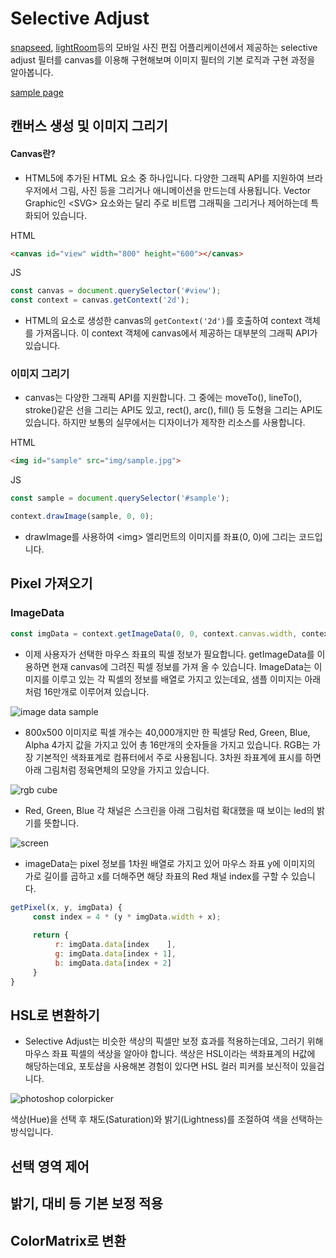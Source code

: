# Selective Adjust
[snapseed][link_snapseed], [lightRoom][link_lightRoom]등의 모바일 사진 편집 어플리케이션에서 제공하는 selective adjust 필터를 canvas를 이용해 구현해보며 이미지 필터의 기본 로직과 구현 과정을 알아봅니다. 

[sample page][link_sample]

## 캔버스 생성 및 이미지 그리기

#### Canvas란?
     
* HTML5에 추가된 HTML 요소 중 하나입니다. 다양한 그래픽 API를 지원하여 브라우저에서 그림, 사진 등을 그리거나 애니메이션을 만드는데 사용됩니다. Vector Graphic인 \<SVG\> 요소와는 달리 주로 비트맵 그래픽을 그리거나 제어하는데 특화되어 있습니다. 

HTML
```html
<canvas id="view" width="800" height="600"></canvas>
```

JS
```javascript
const canvas = document.querySelector('#view');
const context = canvas.getContext('2d');
```

* HTML의 요소로 생성한 canvas의 ```getContext('2d')```를 호출하여 context 객체를 가져옵니다. 이 context 객체에 canvas에서 제공하는 대부분의 그래픽 API가 있습니다.

### 이미지 그리기

* canvas는 다양한 그래픽 API를 지원합니다. 그 중에는 moveTo(), lineTo(), stroke()같은 선을 그리는 API도 있고, rect(), arc(), fill() 등 도형을 그리는 API도 있습니다. 하지만 보통의 실무에서는 디자이너가 제작한 리소스를 사용합니다.

HTML
```html
<img id="sample" src="img/sample.jpg">
```

JS
```javascript
const sample = document.querySelector('#sample');

context.drawImage(sample, 0, 0);
```

* drawImage를 사용하여 \<img\> 엘리먼트의 이미지를 좌표(0, 0)에 그리는 코드입니다.

## Pixel 가져오기

### ImageData

```javascript
const imgData = context.getImageData(0, 0, context.canvas.width, context.canvas.height);
```

* 이제 사용자가 선택한 마우스 좌표의 픽셀 정보가 필요합니다. getImageData를 이용하면 현재 canvas에 그려진 픽셀 정보를 가져 올 수 있습니다. ImageData는 이미지를 이루고 있는 각 픽셀의 정보를 배열로 가지고 있는데요, 샘플 이미지는 아래처럼 16만개로 이루어져 있습니다. 

![image data sample][img_imagedata]

* 800x500 이미지로 픽셀 개수는 40,000개지만 한 픽셀당 Red, Green, Blue, Alpha 4가지 값을 가지고 있어 총 16만개의 숫자들을 가지고 있습니다. RGB는 가장 기본적인 색좌표계로 컴퓨터에서 주로 사용됩니다. 3차원 좌표계에 표시를 하면 아래 그림처럼 정육면체의 모양을 가지고 있습니다. 

![rgb cube][img_rgb_cube]

* Red, Green, Blue 각 채널은 스크린을 아래 그림처럼 확대했을 때 보이는 led의 밝기를 뜻합니다.

![screen][img_monitor]

* imageData는 pixel 정보를 1차원 배열로 가지고 있어 마우스 좌표 y에 이미지의 가로 길이를 곱하고 x를 더해주면 해당 좌표의 Red 채널 index를 구할 수 있습니다.

```javascript
getPixel(x, y, imgData) {
     const index = 4 * (y * imgData.width + x);
     
     return {
          r: imgData.data[index    ],
          g: imgData.data[index + 1],
          b: imgData.data[index + 2]
     }
}
```

## HSL로 변환하기

* Selective Adjust는 비슷한 색상의 픽셀만 보정 효과를 적용하는데요, 그러기 위해 마우스 좌표 픽셀의 색상을 알아야 합니다. 색상은 HSL이라는 색좌표계의 H값에 해당하는데요, 포토샵을 사용해본 경험이 있다면 HSL 컬러 피커를 보신적이 있을겁니다. 

![photoshop colorpicker][img_photoshop]

색상(Hue)을 선택 후 채도(Saturation)와 밝기(Lightness)를 조절하여 색을 선택하는 방식입니다. 

## 선택 영역 제어

## 밝기, 대비 등 기본 보정 적용

## ColorMatrix로 변환


[link_snapseed]:https://itunes.apple.com/kr/app/snapseed/id439438619?mt=8
[link_lightRoom]:https://itunes.apple.com/kr/app/adobe-lightroom-cc/id878783582?mt=8
[link_sample]:https://pages.oss.navercorp.com/kim-jinhoon/selectiveadjust/

[img_imagedata]:https://pages.oss.navercorp.com/kim-jinhoon/selectiveadjust/img/imagedata_sample.png
[img_rgb_cube]:https://pages.oss.navercorp.com/kim-jinhoon/selectiveadjust/img/rgb_cube.png
[img_monitor]:https://pages.oss.navercorp.com/kim-jinhoon/selectiveadjust/img/monitor_rgb.jpeg
[img_photoshop]:https://pages.oss.navercorp.com/kim-jinhoon/selectiveadjust/img/photoshop.png
